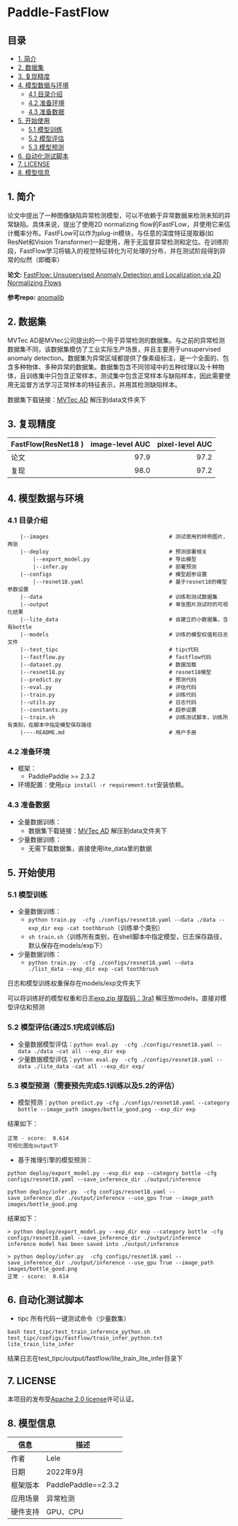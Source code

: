 # Paddle-FastFlow

## 目录

- [1. 简介]()
- [2. 数据集]()
- [3. 复现精度]()
- [4. 模型数据与环境]()
    - [4.1 目录介绍]()
    - [4.2 准备环境]()
    - [4.3 准备数据]()
- [5. 开始使用]()
    - [5.1 模型训练]()
    - [5.2 模型评估]()
    - [5.3 模型预测]()
- [6. 自动化测试脚本]()
- [7. LICENSE]()
- [8. 模型信息]()

## 1. 简介
论文中提出了一种图像缺陷异常检测模型，可以不依赖于异常数据来检测未知的异常缺陷。具体来说，提出了使用2D normalizing flow的FastFLow，并使用它来估计概率分布。FastFLow可以作为plug-in模块，与任意的深度特征提取器(如ResNet和Vision Transformer)一起使用，用于无监督异常检测和定位。在训练阶段，FastFlow学习将输入的视觉特征转化为可处理的分布，并在测试阶段得到异常的似然（即概率）



**论文:** [FastFlow: Unsupervised Anomaly Detection and Localization via 2D Normalizing Flows](https://arxiv.org/pdf/2111.07677.pdf)

**参考repo:** [anomalib](https://github.com/openvinotoolkit/anomalib/tree/main/anomalib/models/fastflow)


## 2. 数据集

MVTec AD是MVtec公司提出的一个用于异常检测的数据集。与之前的异常检测数据集不同，该数据集模仿了工业实际生产场景，并且主要用于unsupervised anomaly detection。数据集为异常区域都提供了像素级标注，是一个全面的、包含多种物体、多种异常的数据集。数据集包含不同领域中的五种纹理以及十种物体，且训练集中只包含正常样本，测试集中包含正常样本与缺陷样本，因此需要使用无监督方法学习正常样本的特征表示，并用其检测缺陷样本。

数据集下载链接：[MVTec AD](https://www.mvtec.com/company/research/datasets/mvtec-ad) 解压到data文件夹下


## 3. 复现精度

| FastFlow(ResNet18 )|   image-level AUC |  pixel-level AUC  |
|:-------------------|------------------:|------------------:|
| 论文               |               97.9 |             97.2 |
| 复现               |               98.0 |             97.2 |



## 4. 模型数据与环境

### 4.1 目录介绍

```
    |--images                                      # 测试使用的样例图片，两张
    |--deploy                                      # 预测部署相关
        |--export_model.py                         # 导出模型
        |--infer.py                                # 部署预测
    |--configs                                     # 模型超参设置
        |--resnet18.yaml                           # 基于resnet18的模型参数设置
    |--data                                        # 训练和测试数据集
    |--output                                      # 单张图片测试时的可视化结果
    |--lite_data                                   # 自建立的小数据集，含有bottle 
    |--models                                      # 训练的模型权值和日志文件
    |--test_tipc                                   # tipc代码
    |--fastflow.py                                 # fastflow代码
    |--dataset.py                                  # 数据加载
    |--resnet18.py                                 # resnet18模型
    |--predict.py                                  # 预测代码
    |--eval.py                                     # 评估代码
    |--train.py                                    # 训练代码
    |--utils.py                                    # 日志代码
    |--constants.py                                # 超参设置
    |--train.sh                                    # 训练测试脚本，训练所有类别，在脚本中指定模型保存路径
    |----README.md                                 # 用户手册
```

### 4.2 准备环境

- 框架：
  - PaddlePaddle >= 2.3.2
- 环境配置：使用`pip install -r requirement.txt`安装依赖。


### 4.3 准备数据

- 全量数据训练：
  - 数据集下载链接：[MVTec AD](https://www.mvtec.com/company/research/datasets/mvtec-ad) 解压到data文件夹下
- 少量数据训练：
  - 无需下载数据集，直接使用lite_data里的数据
  
## 5. 开始使用
### 5.1 模型训练

- 全量数据训练：
  - `python train.py  -cfg ./configs/resnet18.yaml --data ./data --exp_dir exp -cat toothbrush`（训练单个类别）
  - `sh train.sh`（训练所有类别，在shell脚本中指定模型，日志保存路径，默认保存在models/exp下）
- 少量数据训练：
  - `python train.py  -cfg ./configs/resnet18.yaml --data ./list_data --exp_dir exp -cat toothbrush`
  
日志和模型训练权重保存在models/exp文件夹下

可以将训练好的模型权重和日志[exp.zip 提取码：3ra1](https://pan.baidu.com/s/1EoDHZWbi8xsDVo6rWwqk2g) 解压放models，直接对模型评估和预测

### 5.2 模型评估(通过5.1完成训练后)

- 全量数据模型评估：`python eval.py  -cfg ./configs/resnet18.yaml --data ./data -cat all --exp_dir exp`
- 少量数据模型评估：`python eval.py  -cfg ./configs/resnet18.yaml --data ./lite_data -cat all --exp_dir exp/`


### 5.3 模型预测（需要预先完成5.1训练以及5.2的评估）

- 模型预测：`python predict.py -cfg ./configs/resnet18.yaml --category bottle --image_path images/bottle_good.png --exp_dir exp`

结果如下：
```
正常 - score:  0.614
可视化图在output下
```
- 基于推理引擎的模型预测：
```
python deploy/export_model.py --exp_dir exp --category bottle -cfg configs/resnet18.yaml --save_inference_dir ./output/inference

python deploy/infer.py  -cfg configs/resnet18.yaml --save_inference_dir ./output/inference --use_gpu True --image_path images/bottle_good.png
```
结果如下：
```
> python deploy/export_model.py --exp_dir exp --category bottle -cfg configs/resnet18.yaml --save_inference_dir ./output/inference
inference model has been saved into ./output/inference

> python deploy/infer.py  -cfg configs/resnet18.yaml --save_inference_dir ./output/inference --use_gpu True --image_path images/bottle_good.png
正常 - score:  0.614
```


## 6. 自动化测试脚本
- tipc 所有代码一键测试命令（少量数集）
```
bash test_tipc/test_train_inference_python.sh test_tipc/configs/fastflow/train_infer_python.txt lite_train_lite_infer 
```

结果日志在test_tipc/output/fastflow/lite_train_lite_infer目录下

## 7. LICENSE

本项目的发布受[Apache 2.0 license](./LICENSE)许可认证。

## 8. 模型信息

| 信息 | 描述 |
| --- | --- |
| 作者 | Lele|
| 日期 | 2022年9月 |
| 框架版本 | PaddlePaddle==2.3.2 |
| 应用场景 | 异常检测 |
| 硬件支持 | GPU、CPU |

